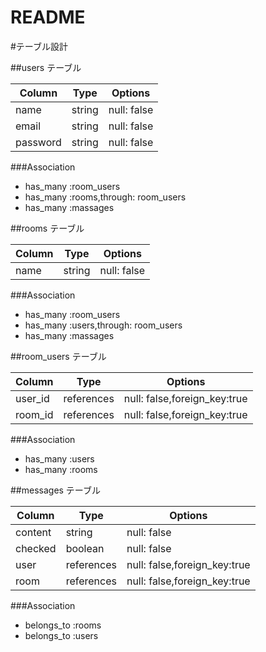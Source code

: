 # README

#テーブル設計

##users テーブル

| Column    | Type      | Options     |
| --------- | --------- | ----------- |
| name      | string    | null: false |
| email     | string    | null: false |
| password  | string    | null: false |

###Association

- has_many :room_users
- has_many :rooms,through: room_users
- has_many :massages


##rooms テーブル

| Column    | Type      | Options     |
| --------- | --------- | ----------- |
| name      | string    | null: false |

###Association

- has_many :room_users
- has_many :users,through: room_users
- has_many :massages


##room_users テーブル

| Column    | Type      | Options     |
| --------- | --------- | ----------- |
| user_id   | references| null: false,foreign_key:true |
| room_id   | references| null: false,foreign_key:true |

###Association
- has_many :users
- has_many :rooms


##messages テーブル

| Column    | Type      | Options     |
| --------- | --------- | ----------- |
| content   | string    | null: false |
| checked   | boolean   | null: false |
| user      | references    | null: false,foreign_key:true |
| room      | references    | null: false,foreign_key:true |

###Association
- belongs_to :rooms
- belongs_to :users


